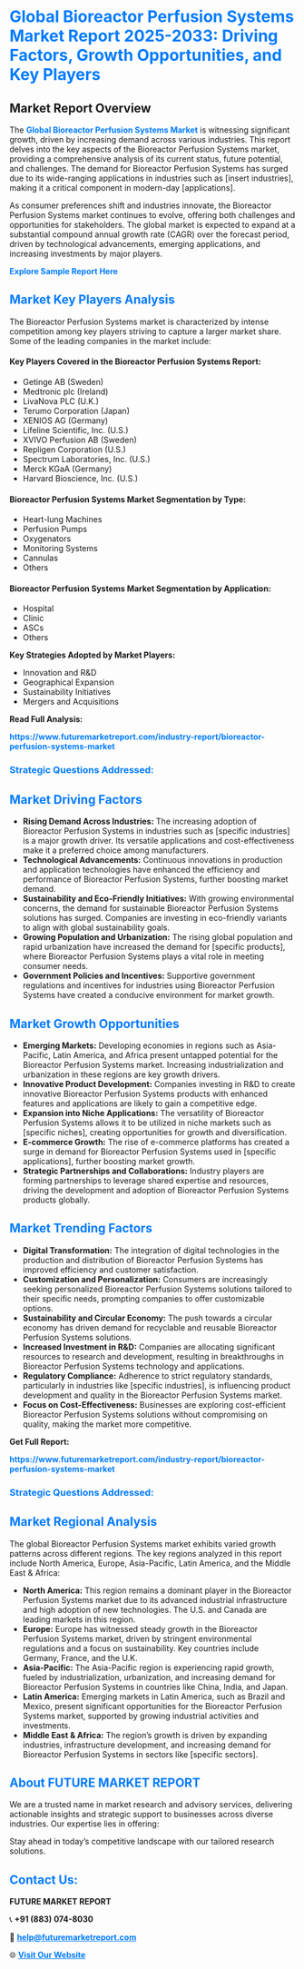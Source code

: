 <h1 style="color: #007BFF;">Global Bioreactor Perfusion Systems Market Report 2025-2033: Driving Factors, Growth Opportunities, and Key Players</h1>

<section id="overview">
<h2>Market Report Overview</h2>
<p>The <a href="https://www.futuremarketreport.com/industry-report/bioreactor-perfusion-systems-market" style="color: #007BFF; text-decoration: none;"><strong>Global Bioreactor Perfusion Systems Market</strong></a> is witnessing significant growth, driven by increasing demand across various industries. This report delves into the key aspects of the Bioreactor Perfusion Systems market, providing a comprehensive analysis of its current status, future potential, and challenges. The demand for Bioreactor Perfusion Systems has surged due to its wide-ranging applications in industries such as [insert industries], making it a critical component in modern-day [applications].</p>
<p>As consumer preferences shift and industries innovate, the Bioreactor Perfusion Systems market continues to evolve, offering both challenges and opportunities for stakeholders. The global market is expected to expand at a substantial compound annual growth rate (CAGR) over the forecast period, driven by technological advancements, emerging applications, and increasing investments by major players.</p>
</section>

<section id="overview">
<p><a href="https://www.futuremarketreport.com/request-sample/reportId=53879" style="color: #007BFF; text-decoration: none;"><strong>Explore Sample Report Here</strong></a></p>
</section>

<section id="key-players">
<h2 style="color: #007BFF;">Market Key Players Analysis</h2>
<p>The Bioreactor Perfusion Systems market is characterized by intense competition among key players striving to capture a larger market share. Some of the leading companies in the market include:</p>
<h4>Key Players Covered in the Bioreactor Perfusion Systems Report:</h4>
<ul><li>Getinge AB (Sweden)</li><li>Medtronic plc (Ireland)</li><li>LivaNova PLC (U.K.)</li><li>Terumo Corporation (Japan)</li><li>XENIOS AG (Germany)</li><li>Lifeline Scientific, Inc. (U.S.)</li><li>XVIVO Perfusion AB (Sweden)</li><li>Repligen Corporation (U.S.)</li><li>Spectrum Laboratories, Inc. (U.S.)</li><li>Merck KGaA (Germany)</li><li>Harvard Bioscience, Inc. (U.S.)</li></ul>
<h4>Bioreactor Perfusion Systems Market Segmentation by Type:</h4>
<ul><li>Heart-lung Machines</li><li>Perfusion Pumps</li><li>Oxygenators</li><li>Monitoring Systems</li><li>Cannulas</li><li>Others</li></ul>

<h4>Bioreactor Perfusion Systems Market Segmentation by Application:</h4>
<ul><li>Hospital</li><li>Clinic</li><li>ASCs</li><li>Others</li></ul>
<p><strong>Key Strategies Adopted by Market Players:</strong></p>
<ul>
<li>Innovation and R&D</li>
<li>Geographical Expansion</li>
<li>Sustainability Initiatives</li>
<li>Mergers and Acquisitions</li>
</ul>
</section>

<section>
<p><strong>Read Full Analysis: </strong></p><a href="https://www.futuremarketreport.com/industry-report/bioreactor-perfusion-systems-market" style="color: #007BFF; text-decoration: none;"><strong>https://www.futuremarketreport.com/industry-report/bioreactor-perfusion-systems-market</strong></a>
<h3 style="color: #007BFF;">Strategic Questions Addressed:</h3>
</section>

<section id="driving-factors">
<h2 style="color: #007BFF;">Market Driving Factors</h2>
<ul>
<li><strong>Rising Demand Across Industries:</strong> The increasing adoption of Bioreactor Perfusion Systems in industries such as [specific industries] is a major growth driver. Its versatile applications and cost-effectiveness make it a preferred choice among manufacturers.</li>
<li><strong>Technological Advancements:</strong> Continuous innovations in production and application technologies have enhanced the efficiency and performance of Bioreactor Perfusion Systems, further boosting market demand.</li>
<li><strong>Sustainability and Eco-Friendly Initiatives:</strong> With growing environmental concerns, the demand for sustainable Bioreactor Perfusion Systems solutions has surged. Companies are investing in eco-friendly variants to align with global sustainability goals.</li>
<li><strong>Growing Population and Urbanization:</strong> The rising global population and rapid urbanization have increased the demand for [specific products], where Bioreactor Perfusion Systems plays a vital role in meeting consumer needs.</li>
<li><strong>Government Policies and Incentives:</strong> Supportive government regulations and incentives for industries using Bioreactor Perfusion Systems have created a conducive environment for market growth.</li>
</ul>
</section>

<section id="growth-opportunities">
<h2 style="color: #007BFF;">Market Growth Opportunities</h2>
<ul>
<li><strong>Emerging Markets:</strong> Developing economies in regions such as Asia-Pacific, Latin America, and Africa present untapped potential for the Bioreactor Perfusion Systems market. Increasing industrialization and urbanization in these regions are key growth drivers.</li>
<li><strong>Innovative Product Development:</strong> Companies investing in R&D to create innovative Bioreactor Perfusion Systems products with enhanced features and applications are likely to gain a competitive edge.</li>
<li><strong>Expansion into Niche Applications:</strong> The versatility of Bioreactor Perfusion Systems allows it to be utilized in niche markets such as [specific niches], creating opportunities for growth and diversification.</li>
<li><strong>E-commerce Growth:</strong> The rise of e-commerce platforms has created a surge in demand for Bioreactor Perfusion Systems used in [specific applications], further boosting market growth.</li>
<li><strong>Strategic Partnerships and Collaborations:</strong> Industry players are forming partnerships to leverage shared expertise and resources, driving the development and adoption of Bioreactor Perfusion Systems products globally.</li>
</ul>
</section>

<section id="trending-factors">
<h2 style="color: #007BFF;">Market Trending Factors</h2>
<ul>
<li><strong>Digital Transformation:</strong> The integration of digital technologies in the production and distribution of Bioreactor Perfusion Systems has improved efficiency and customer satisfaction.</li>
<li><strong>Customization and Personalization:</strong> Consumers are increasingly seeking personalized Bioreactor Perfusion Systems solutions tailored to their specific needs, prompting companies to offer customizable options.</li>
<li><strong>Sustainability and Circular Economy:</strong> The push towards a circular economy has driven demand for recyclable and reusable Bioreactor Perfusion Systems solutions.</li>
<li><strong>Increased Investment in R&D:</strong> Companies are allocating significant resources to research and development, resulting in breakthroughs in Bioreactor Perfusion Systems technology and applications.</li>
<li><strong>Regulatory Compliance:</strong> Adherence to strict regulatory standards, particularly in industries like [specific industries], is influencing product development and quality in the Bioreactor Perfusion Systems market.</li>
<li><strong>Focus on Cost-Effectiveness:</strong> Businesses are exploring cost-efficient Bioreactor Perfusion Systems solutions without compromising on quality, making the market more competitive.</li>
</ul>
</section>

<section>
<p><strong>Get Full Report: </strong></p><a href="https://www.futuremarketreport.com/industry-report/bioreactor-perfusion-systems-market" style="color: #007BFF; text-decoration: none;"><strong>https://www.futuremarketreport.com/industry-report/bioreactor-perfusion-systems-market</strong></a>
<h3 style="color: #007BFF;">Strategic Questions Addressed:</h3>
</section>


<section id="regional-analysis">
<h2 style="color: #007BFF;">Market Regional Analysis</h2>
<p>The global Bioreactor Perfusion Systems market exhibits varied growth patterns across different regions. The key regions analyzed in this report include North America, Europe, Asia-Pacific, Latin America, and the Middle East & Africa:</p>
<ul>
<li><strong>North America:</strong> This region remains a dominant player in the Bioreactor Perfusion Systems market due to its advanced industrial infrastructure and high adoption of new technologies. The U.S. and Canada are leading markets in this region.</li>
<li><strong>Europe:</strong> Europe has witnessed steady growth in the Bioreactor Perfusion Systems market, driven by stringent environmental regulations and a focus on sustainability. Key countries include Germany, France, and the U.K.</li>
<li><strong>Asia-Pacific:</strong> The Asia-Pacific region is experiencing rapid growth, fueled by industrialization, urbanization, and increasing demand for Bioreactor Perfusion Systems in countries like China, India, and Japan.</li>
<li><strong>Latin America:</strong> Emerging markets in Latin America, such as Brazil and Mexico, present significant opportunities for the Bioreactor Perfusion Systems market, supported by growing industrial activities and investments.</li>
<li><strong>Middle East & Africa:</strong> The region’s growth is driven by expanding industries, infrastructure development, and increasing demand for Bioreactor Perfusion Systems in sectors like [specific sectors].</li>
</ul>
</section>

<footer>
<h2 style="color: #007BFF;">About FUTURE MARKET REPORT</h2>
<p>We are a trusted name in market research and advisory services, delivering actionable insights and strategic support to businesses across diverse industries. Our expertise lies in offering:</p>

<p>Stay ahead in today’s competitive landscape with our tailored research solutions.</p>

<h2 style="color: #007BFF;">Contact Us:</h2>
<p><strong>FUTURE MARKET REPORT</strong></p>
<p>📞 <strong>+91 (883) 074-8030</strong></p>
<p>📧 <strong><a href="mailto:help@futuremarketreport.com" style="color: #007BFF;">help@futuremarketreport.com</a></strong></p>
<p>🌐 <strong><a href="https://www.futuremarketreport.com/" style="color: #007BFF;">Visit Our Website</a></strong></p>
</footer>